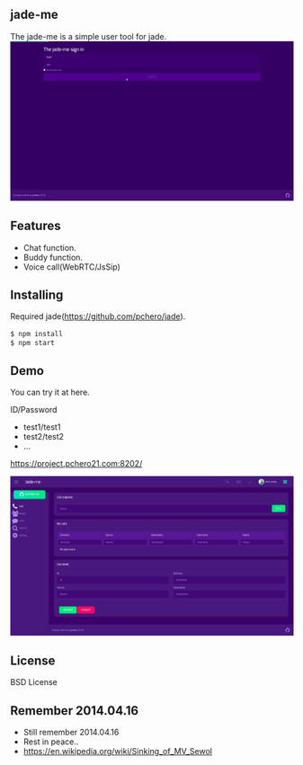## jade-me
The jade-me is a simple user tool for jade.
![Alt Text](./jade-me.gif)

## Features
* Chat function.
* Buddy function.
* Voice call(WebRTC/JsSip)

## Installing
Required jade(https://github.com/pchero/jade).

```
$ npm install
$ npm start
```

## Demo
You can try it at here.

ID/Password
- test1/test1
- test2/test2
- ...

https://project.pchero21.com:8202/

[![Screen Preview](./jade-me.png)](./jade-me.png)

## License
BSD License

## Remember 2014.04.16
* Still remember 2014.04.16
* Rest in peace..
* https://en.wikipedia.org/wiki/Sinking_of_MV_Sewol
